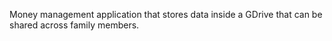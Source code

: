 Money management application that stores data inside a GDrive that can be shared across family members.
